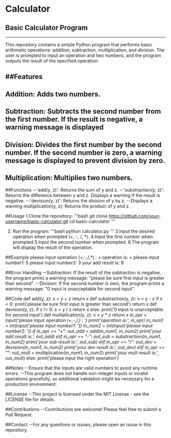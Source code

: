 # Calculator

## Basic Calculator Program
-------------------------------
This repository contains a simple Python program that performs basic arithmetic operations: addition, subtraction, multiplication, and division. The user is prompted to input an operation and two numbers, and the program outputs the result of the specified operation.

##Features
------------------------
Addition: Adds two numbers.
----------------------
Subtraction: Subtracts the second number from the first number. If the result is negative, a warning message is displayed
----------------------
Division: Divides the first number by the second number. If the second number is zero, a warning message is displayed to prevent division by zero.
----------------------
Multiplication: Multiplies two numbers.
----------------------

##Functions
--'add(y, z)': Returns the sum of y and z.
--'substraction(y, z)': Returns the difference between y and z. Displays a warning if the result is negative.
--'devision(y, z)': Returns the division of y by z.
--Displays a warning multiplication(y, z): Returns the product of y and z.

##Usage
1.Clone the repository:
'''bash
git clone https://github.com/your-username/basic-calculator.git
cd basic-calculator
'''

2. Run the program:
'''bash
python calculator.py
'''
3.Input the desired operation when prompted (+, -, /, *).
4.Input the first number when prompted
5.Input the second number when prompted.
6.The program will display the result of the operation.

##Example
please input operation (+,-,/,*) : +
operation is: +
please input number1: 5
please input number2: 3
your add result is: 8

##Error Handling
--Subtraction: If the result of the subtraction is negative, the program prints a warning message: "please be sure first input is greater than second".
--Division: If the second number is zero, the program prints a warning message: "0 input is unacceptable for second input".

##Code
def add(y, z):
    x = y + z
    return x
def substraction(y, z):
    x = y - z
    if x < 0:
        print('please be sure first input is greater than second')
    return x
def devision(y, z):
    if z != 0:
        x = y / z
        return x
    else:
        print('0 input is unacceptable for second input')
def multiplication(y, z):
    x = y * z
    return x
in_opr = input('please input operation (+,-,/,*) : ')
print('operation is:', in_opr)
in_num1 = int(input('please input number1: '))
in_num2 = int(input('please input number2: '))
if in_opr == "+":
    out_add = add(in_num1, in_num2)
    print('your add result is:', out_add)
elif in_opr == "-":
    out_sub = substraction(in_num1, in_num2)
    print('your sub result is:', out_sub)
elif in_opr == "/":
    out_dev = devision(in_num1, in_num2)
    print('your dev result is:', out_dev)
elif in_opr == "*":
    out_mult = multiplication(in_num1, in_num2)
    print('your mult result is:', out_mult)
else:
    print('please input the right operation')
    
##Notes
--Ensure that the inputs are valid numbers to avoid any runtime errors.
--This program does not handle non-integer inputs or invalid operations gracefully, so additional validation might be necessary for a production environment.

##License
--This project is licensed under the MIT License - see the LICENSE file for details.

##Contributions
--Contributions are welcome! Please feel free to submit a Pull Request.

##Contact
--For any questions or issues, please open an issue in this repository.

